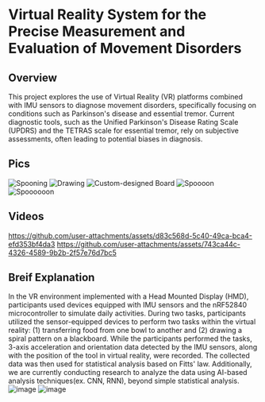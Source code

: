 # Virtual Reality System for the Precise Measurement and Evaluation of Movement Disorders

## Overview
This project explores the use of Virtual Reality (VR) platforms combined with IMU sensors to diagnose movement disorders, specifically focusing on conditions such as Parkinson's disease and essential tremor. 
Current diagnostic tools, such as the Unified Parkinson's Disease Rating Scale (UPDRS) and the TETRAS scale for essential tremor, rely on subjective assessments, often leading to potential biases in diagnosis.


## Pics
![Spooning](https://github.com/user-attachments/assets/069d922c-08e6-4958-b31a-45bf1e6ef64f)
![Drawing](https://github.com/user-attachments/assets/b0209c91-db1a-4afa-8281-6a8d4bedd9d6)
![Custom-designed Board](https://github.com/user-attachments/assets/2d9a14d4-bffe-410f-ab8f-fb90dc72cccf)
![Spoooon](https://github.com/user-attachments/assets/19eb9eb6-73bf-45e5-a74d-767bcea9239f)
![Spoooooon](https://github.com/user-attachments/assets/59110183-e135-4583-a659-4d6f1939a018)

## Videos

https://github.com/user-attachments/assets/d83c568d-5c40-49ca-bca4-efd353bf4da3
https://github.com/user-attachments/assets/743ca44c-4326-4589-9b2b-2f57e76d7bc5

## Breif Explanation

In the VR environment implemented with a Head Mounted Display (HMD), participants used devices equipped with IMU sensors and the nRF52840 microcontroller to simulate daily activities.
During two tasks, participants utilized the sensor-equipped devices to perform two tasks within the virtual reality: (1) transferring food from one bowl to another and (2) drawing a spiral pattern on a blackboard.
While the participants performed the tasks, 3-axis acceleration and orientation data detected by the IMU sensors, along with the position of the tool in virtual reality, were recorded. The collected data was then used for statistical analysis based on Fitts' law. 
Additionally, we are currently conducting research to analyze the data using AI-based analysis techniques(ex. CNN, RNN), beyond simple statistical analysis.
![image](https://github.com/user-attachments/assets/6136bcea-f0a0-4e9c-add3-a1bc84aa65eb)
![image](https://github.com/user-attachments/assets/9125ad2f-10c6-4a30-adc2-c05c4b912036)




